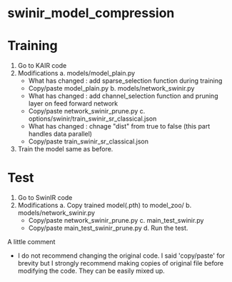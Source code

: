 # swinir_model_compression


# Training
1. Go to KAIR code
2. Modifications
  a. models/model_plain.py
     - What has changed : add sparse_selection function during training
     - Copy/paste model_plain.py
  b. models/network_swinir.py
     - What has changed : add channel_selection function and pruning layer on feed forward network
     - Copy/paste network_swinir_prune.py
  c. options/swinir/train_swinir_sr_classical.json
     - What has changed : chnage "dist" from true to false (this part handles data parallel)
     - Copy/paste train_swinir_sr_classical.json 
3. Train the model same as before.

# Test
1. Go to SwinIR code
2. Modifications
  a. Copy trained model(.pth) to model_zoo/
  b. models/network_swinir.py
     - Copy/paste network_swinir_prune.py
  c. main_test_swinir.py
     - Copy/paste main_test_swinir_prune.py
  d. Run the test.

A little comment 
  - I do not recommend changing the original code. I said 'copy/paste' for brevity but I strongly recommend making copies of original file before modifying the code. They can be easily mixed up.
